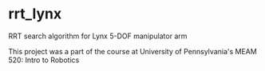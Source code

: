 # rrt_lynx
RRT search algorithm for Lynx 5-DOF manipulator arm 

This project was a part of the course at University of Pennsylvania's MEAM 520: Intro to Robotics 
